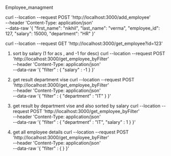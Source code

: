 Employee_managment

<!-- api for add the employee in database
so when you try to enter same employee_id it's just update the record -->
curl --location --request POST 'http://localhost:3000/add_employee' \
--header 'Content-Type: application/json' \
--data-raw '{
    "first_name": "nikhil",
    "last_name": "verma",
    "employee_id": 127,
    "salary": 15000,
    "department": "HR"
}'


<!-- api for get the employee bye employee id -->
curl --location --request GET 'http://localhost:3000/get_employee?id=123'


<!-- api to get employee by filter -->
1. sort by salary (1 for acs , and -1 for desc)
curl --location --request POST 'http://localhost:3000/get_employee_byFilter' \
--header 'Content-Type: application/json' \
--data-raw '{
    "filter" : {
        "salary" : -1
    }
}'

2. get result department vise
curl --location --request POST 'http://localhost:3000/get_employee_byFilter' \
--header 'Content-Type: application/json' \
--data-raw '{
    "filter" : {
        "department" : "IT"
    }
}'

3. get result by department vise and also sorted by salary
curl --location --request POST 'http://localhost:3000/get_employee_byFilter' \
--header 'Content-Type: application/json' \
--data-raw '{
    "filter" : {
        "department" : "IT",
        "salary" : 1
    }
}'

4. get all employee details 
curl --location --request POST 'http://localhost:3000/get_employee_byFilter' \
--header 'Content-Type: application/json' \
--data-raw '{
    "filter" : {
    }
}'